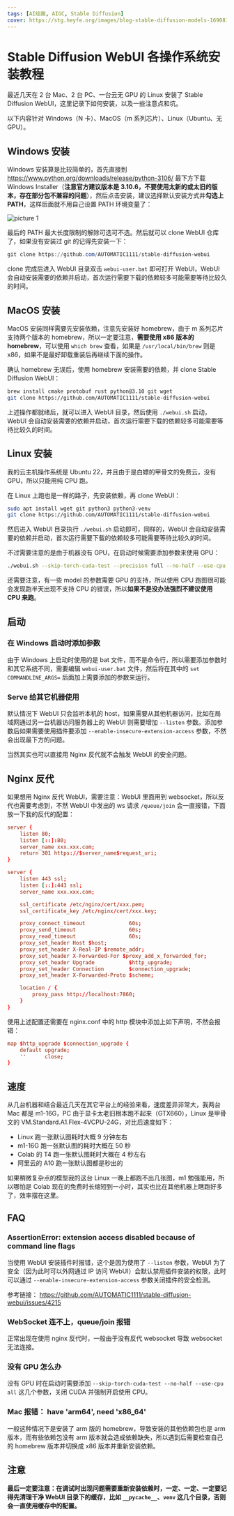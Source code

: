 ```yaml
---
tags: [AI绘画, AIGC, Stable Diffusion]
cover: https://stg.heyfe.org/images/blog-stable-diffusion-models-1690811336594.png
---
```


# Stable Diffusion WebUI 各操作系统安装教程

最近几天在 2 台 Mac、2 台 PC、一台云无 GPU 的 Linux 安装了 Stable Diffusion WebUI，这里记录下如何安装，以及一些注意点和坑。

以下内容针对 Windows（N 卡）、MacOS（m 系列芯片）、Linux（Ubuntu、无 GPU）。

## Windows 安装

Windows 安装算是比较简单的，首先直接到 https://www.python.org/downloads/release/python-3106/ 最下方下载 Windows Installer（**注意官方建议版本是 3.10.6，不要使用太新的或太旧的版本，存在部分包不兼容的问题**），然后点击安装，建议选择默认安装方式并**勾选上 PATH**，这样后面就不用自己设置 PATH 环境变量了：

![picture 1](https://stg.heyfe.org/images/blog-stable-diffusion-webui-install-1681566777970.png)

最后的 PATH 最大长度限制的解除可选可不选。然后就可以 clone WebUI 仓库了，如果没有安装过 git 的记得先安装一下：

```powershell
git clone https://github.com/AUTOMATIC1111/stable-diffusion-webui
```

clone 完成后进入 WebUI 目录双击 `webui-user.bat` 即可打开 WebUI，WebUI 会自动安装需要的依赖并启动，首次运行需要下载的依赖较多可能需要等待比较久的时间。

## MacOS 安装

MacOS 安装同样需要先安装依赖，注意先安装好 homebrew，由于 m 系列芯片支持两个版本的 homebrew，所以一定要注意，**需要使用 x86 版本的 homebrew**，可以使用 `which brew` 查看，如果是 `/usr/local/bin/brew` 则是 x86，如果不是最好卸载重装后再继续下面的操作。

确认 homebrew 无误后，使用 homebrew 安装需要的依赖，并 clone Stable Diffusion WebUI：

```sh
brew install cmake protobuf rust python@3.10 git wget
git clone https://github.com/AUTOMATIC1111/stable-diffusion-webui
```

上述操作都就绪后，就可以进入 WebUI 目录，然后使用 `./webui.sh` 启动，WebUI 会自动安装需要的依赖并启动，首次运行需要下载的依赖较多可能需要等待比较久的时间。

## Linux 安装

我的云主机操作系统是 Ubuntu 22，并且由于是白嫖的甲骨文的免费云，没有 GPU，所以只能用纯 CPU 跑。

在 Linux 上跑也是一样的路子，先安装依赖，再 clone WebUI：

```sh
sudo apt install wget git python3 python3-venv
git clone https://github.com/AUTOMATIC1111/stable-diffusion-webui
```

然后进入 WebUI 目录执行 `./webui.sh` 启动即可，同样的，WebUI 会自动安装需要的依赖并启动，首次运行需要下载的依赖较多可能需要等待比较久的时间。

不过需要注意的是由于机器没有 GPU，在启动时候需要添加参数来使用 GPU：

```sh
./webui.sh --skip-torch-cuda-test --precision full --no-half --use-cpu all
```

还需要注意，有一些 model 的参数需要 GPU 的支持，所以使用 CPU 跑图很可能会发现跑半天出现不支持 CPU 的错误，所以**如果不是没办法强烈不建议使用 CPU 来跑**。

## 启动

### 在 Windows 启动时添加参数

由于 Windows 上启动时使用的是 bat 文件，而不是命令行，所以需要添加参数时和其它系统不同，需要编辑 `webui-user.bat` 文件，然后将在其中的 `set COMMANDLINE_ARGS=` 后面加上需要添加的参数来运行。

### Serve 给其它机器使用

默认情况下 WebUI 只会监听本机的 host，如果需要从其他机器访问，比如在局域网通过另一台机器访问服务器上的 WebUI 则需要增加 `--listen` 参数。添加参数后如果需要使用插件要添加 `--enable-insecure-extension-access` 参数，不然会出现最下方的问题。

当然其实也可以直接用 Nginx 反代就不会触发 WebUI 的安全问题。

## Nginx 反代

如果想用 Nginx 反代 WebUI，需要注意：WebUI 里面用到 websocket，所以反代也需要考虑到，不然 WebUI 中发出的 ws 请求 `/queue/join` 会一直报错，下面放一下我的反代的配置：

```conf
server {
    listen 80;
    listen [::]:80;
    server_name xxx.xxx.com;
    return 301 https://$server_name$request_uri;
}

server {
    listen 443 ssl;
    listen [::]:443 ssl;
    server_name xxx.xxx.com;

    ssl_certificate /etc/nginx/cert/xxx.pem;
    ssl_certificate_key /etc/nginx/cert/xxx.key;

    proxy_connect_timeout              60s;
    proxy_send_timeout                 60s;
    proxy_read_timeout                 60s;
    proxy_set_header Host $host;
    proxy_set_header X-Real-IP $remote_addr;
    proxy_set_header X-Forwarded-For $proxy_add_x_forwarded_for;
    proxy_set_header Upgrade           $http_upgrade;
    proxy_set_header Connection        $connection_upgrade;
    proxy_set_header X-Forwarded-Proto $scheme;

    location / {
        proxy_pass http://localhost:7860;
    }
}
```

使用上述配置还需要在 nginx.conf 中的 http 模块中添加上如下声明，不然会报错：

```conf
map $http_upgrade $connection_upgrade {
    default upgrade;
    ''      close;
}
```

## 速度

从几台机器和结合最近几天在其它平台上的经验来看，速度差异非常大，我两台 Mac 都是 m1-16G，PC 由于显卡太老旧根本跑不起来（GTX660），Linux 是甲骨文的 VM.Standard.A1.Flex-4VCPU-24G，对比后速度如下：

-   Linux 跑一张默认图耗时大概 9 分钟左右
-   m1-16G 跑一张默认图的耗时大概在 50 秒
-   Colab 的 T4 跑一张默认图耗时大概在 4 秒左右
-   阿里云的 A10 跑一张默认图都是秒出的

如果稍微复杂点的模型我的这台 Linux 一晚上都跑不出几张图，m1 勉强能用，所以哪怕是 Colab 现在的免费时长缩短到一小时，其实也比在其他机器上瞎跑好多了，效率摆在这里。

## FAQ

### AssertionError: extension access disabled because of command line flags

当使用 WebUI 安装插件时报错，这个是因为使用了 `--listen` 参数，WebUI 为了安全（因为此时可以外网通过 IP 访问 WebUI）会默认禁用插件安装的权限，此时可以通过 `--enable-insecure-extension-access` 参数关闭插件的安全检测。

参考链接： https://github.com/AUTOMATIC1111/stable-diffusion-webui/issues/4215

### WebSocket 连不上，queue/join 报错

正常出现在使用 nginx 反代时，一般由于没有反代 websocket 导致 websocket 无法连接。

### 没有 GPU 怎么办

没有 GPU 时在启动时需要添加 `--skip-torch-cuda-test --no-half --use-cpu all` 这几个参数，关闭 CUDA 并强制开启使用 CPU。

### Mac 报错： have 'arm64', need 'x86_64'

一般这种情况下是安装了 arm 版的 homebrew，导致安装的其他依赖包也是 arm 版本，而有些依赖包没有 arm 版本就会造成依赖缺失，所以遇到后需要检查自己的 homebrew 版本并切换成 x86 版本并重新安装依赖。

## 注意

**最后一定要注意：在调试时出现问题需要重新安装依赖时，一定、一定、一定要记得先清理干净 WebUI 目录下的缓存，比如 `__pycache__`、`venv` 这几个目录，否则会一直使用缓存中的配置。**
